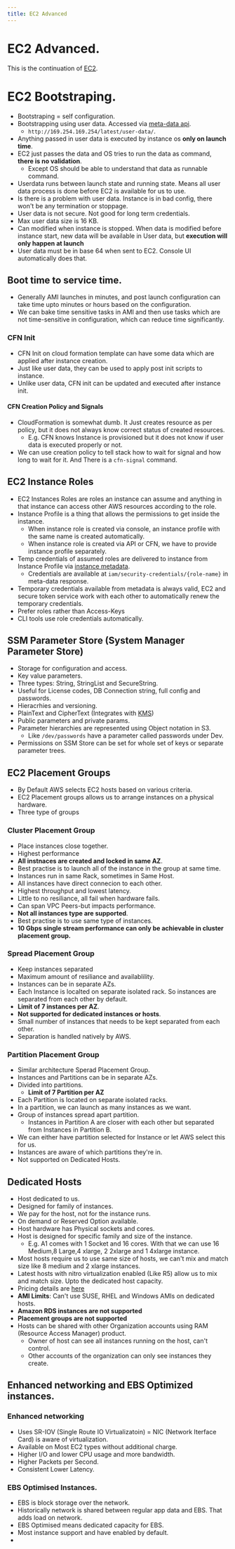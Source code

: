 ```yaml
---
title: EC2 Advanced
---
```


# EC2 Advanced.

This is the continuation of [EC2](./ec2.md).

# EC2 Bootstraping.
- Bootstraping = self configuration.
- Bootstrapping using user data. Accessed via [meta-data api](./ec2.md#instancemetadata).
    - `http://169.254.169.254/latest/user-data/`. 
- Anything passed in user data is executed by instance os **only on launch time**.
- EC2 just passes the data and OS tries to run the data as command, **there is no validation**.
    - Except OS should be able to understand that data as runnable command.
- Userdata runs between launch state and running state. Means all user data process is done before EC2 is available for us to use.
- Is there is a problem with user data. Instance is in bad config, there won't be any termination or stoppage.
- User data is not secure. Not good for long term credentials.
- Max user data size is 16 KB.
- Can modified when instance is stopped. When data is modified before instance start, new data will be available in User data, but **execution will only happen at launch**
- User data must be in base 64 when sent to EC2. Console UI automatically does that.

## Boot time to service time.
- Generally AMI launches in minutes, and post launch configuration can take time upto minutes or hours based on the configuration.
- We can bake time sensitive tasks in AMI and then use tasks which are not time-sensitive in configuration, which can reduce time significantly.


### CFN Init
- CFN Init on cloud formation template can have some data which are applied after instance creation.
- Just like user data, they can be used to apply post init scripts to instance.
- Unlike user data, CFN init can be updated and executed after instance init.

#### CFN Creation Policy and Signals
- CloudFormation is somewhat dumb. It Just creates resource as per policy, but it does not always know correct status of created resources. 
    - E.g. CFN knows Instance is provisioned but it does not know if user data is executed properly or not.
- We can use creation policy to tell stack how to wait for signal and how long to wait for it. And There is a `cfn-signal` command.


## EC2 Instance Roles
- EC2 Instances Roles are roles an instance can assume and anything in that instance can access other AWS resources according to the role.
- Instance Profile is a thing that allows the permissions to get inside the instance.
    - When instance role is created via console, an instance profile with the same name is created automatically.
    - When instance role is created via API or CFN, we have to provide instance profile separately.
- Temp credentials of assumed roles are delivered to instance from Instance Profile via [instance metadata](./ec2.md#instancemetadata).
    - Credentials are available at `iam/security-credentials/{role-name}` in meta-data response.
- Temporary credentials available from metadata is always valid, EC2 and secure token service work with each other to automatically renew the temporary credentials.
- Prefer roles rather than Access-Keys
- CLI tools use role credentials automatically.

## SSM Parameter Store (System Manager Parameter Store)
- Storage for configuration and access.
- Key value parameters.
- Three types: String, StringList and SecureString.
- Useful for License codes, DB Connection string, full config and passwords.
- Hieracrhies and versioning.
- PlainText and CipherText (Integrates with [KMS](./kms.md))
- Public parameters and private params.
- Parameter hierarchies are represented using Object notation in S3. 
    - Like `/dev/passwords` have a parameter called passwords under Dev.
- Permissions on SSM Store can be set for whole set of keys or separate parameter trees.

## EC2 Placement Groups
- By Default AWS selects EC2 hosts based on various criteria.
- EC2 Placement groups allows us to arrange instances on a physical hardware.
- Three type of groups
 

### Cluster Placement Group
- Place instances close together. 
- Highest performance 
- **All instnaces are created and locked in same AZ**.
- Best practise is to launch all of the instance in the group at same time.
- Instances run in same Rack, sometimes in Same Host.
- All instances have direct connecion to each other.
- Highest throughput and lowest latency.
- Little to no resiliance, all fail when hardware fails.
- Can span VPC Peers-but impacts performance.
- **Not all instances type are supported**.
- Best practise is to use same type of instances.
- **10 Gbps single stream performance can only be achievable in cluster placement group.**


### Spread Placement Group
- Keep instances separated
- Maximum amount of resiliance and availablility.
- Instances can be in separate AZs.
- Each Instance is localted on separate isolated rack. So instances are separated from each other by default.
- **Limit of 7 instances per AZ**.
- **Not supported for dedicated instances or hosts**.
- Small number of instances that needs to be kept separated from each other.
- Separation is handled natively by AWS.

### Partition Placement Group
- Similar architecture Sperad Placement Group.
- Instances and Partitions can be in separate AZs.
- Divided into partitions.
    - **Limit of 7 Partition per AZ**
- Each Partition is located on separate isolated racks. 
- In a partition, we can launch as many instances as we want.
- Group of instances spread apart partition. 
    - Instances in Partition A are closer with each other but separated from Instances in Partition B.
- We can either have partition selected for Instance or let AWS select this for us.
- Instances are aware of which partitions they're in.
- Not supported on Dedicated Hosts.

## Dedicated Hosts
- Host dedicated to us. 
- Designed for family of instances.
- We pay for the host, not for the instance runs.
- On demand or Reserved Option available.
- Host hardware has Physical sockets and cores.
- Host is designed for specific family and size of the instance.
    - E.g. A1 comes with 1 Socket and 16 cores. With that we can use 16 Medium,8 Large,4 xlarge, 2 2xlarge and 1 4xlarge instance.
- Most hosts require us to use same size of hosts, we can't mix and match size like 8 medium and 2 xlarge instances.
- Latest hosts with nitro virtualization enabled (Like R5) allow us to mix and match size. Upto the dedicated host capacity.
- Pricing details are [here](https://aws.amazon.com/ec2/dedicated-hosts/pricing/)
- **AMI Limits**: Can't use SUSE, RHEL and Windows AMIs on dedicated hosts.
- **Amazon RDS instances are not supported**
- **Placement groups are not supported**
- Hosts can be shared with other Organization accounts using RAM (Resource Access Manager) product.
    - Owner of host can see all instances running on the host, can't control.
    - Other accounts of the organization can only see instances they create.

## Enhanced networking and EBS Optimized instances.

### Enhanced networking
- Uses SR-IOV (Single Route IO Virtualizatoin) = NIC (Network Iterface Card) is aware of virtualization.
- Available on Most EC2 types without additional charge.
- Higher I/O and lower CPU usage and more bandwidth.
- Higher Packets per Second.
- Consistent Lower Latency.

### EBS Optimised Instances.
- EBS is block storage over the network.
- Historically network is shared between regular app data and EBS. That adds load on network.
- EBS Optimised means dedicated capacity for EBS.
- Most instance support and have enabled by default.
- 

